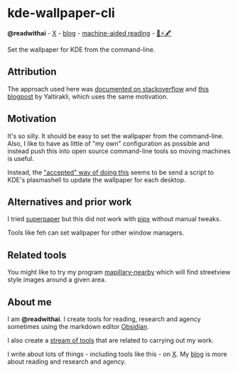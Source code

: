 # kde-wallpaper-cli
**@readwithai** - [X](https://x.com/readwithai) - [blog](https://readwithai.substack.com/) - [machine-aided reading](https://www.reddit.com/r/machineAidedReading/) - [📖](https://readwithai.substack.com/p/what-is-reading-broadly-defined
)[⚡️](https://readwithai.substack.com/s/technical-miscellany)[🖋️](https://readwithai.substack.com/p/note-taking-with-obsidian-much-of)

Set the wallpaper for KDE from the command-line.

## Attribution
The approach used here was [documented on stackoverflow](https://superuser.com/questions/488232/how-to-set-kde-desktop-wallpaper-from-command-line) and [this blogpost](https://www.gkbrk.com/change-kde-wallpaper-from-the-command-line) by Yaltirakli, which uses the same motivation.

## Motivation
It's so silly. It should be easy to set the wallpaper from the command-line. Also, I like to have as little of "my own" configuration as possible and instead push this into open source command-line tools so moving machines is useful.

Instead, the ["accepted" way of doing this](https://superuser.com/questions/488232/how-to-set-kde-desktop-wallpaper-from-command-line) seems to be send a script to KDE's plasmashell to update the wallpaper for each desktop.

## Alternatives and prior work
I tried [superpaper](https://github.com/hhannine/superpaper) but this did not work with [pipx](https://github.com/hhannine/superpaper/issues/142) without manual tweaks.

Tools like feh can set wallpaper for other window managers.

## Related tools
You might like to try my program [mapillary-nearby](https://github.com/talwrii/mapillary-nearby) which will find streetview style images around a given area.

## About me
I am **@readwithai**. I create tools for reading, research and agency sometimes using the markdown editor [Obsidian](https://readwithai.substack.com/p/what-exactly-is-obsidian).

I also create a [stream of tools](https://readwithai.substack.com/p/my-productivity-tools) that are related to carrying out my work.

I write about lots of things - including tools like this - on [X](https://x.com/readwithai).
My [blog](https://readwithai.substack.com/) is more about reading and research and agency.
